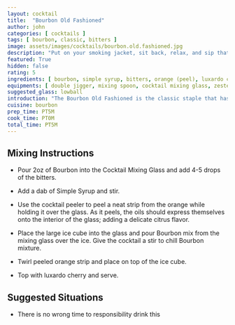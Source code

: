 ```yaml
---
layout: cocktail
title:  "Bourbon Old Fashioned"
author: john
categories: [ cocktails ]
tags: [ bourbon, classic, bitters ]
image: assets/images/cocktails/bourbon.old.fashioned.jpg
description: "Put on your smoking jacket, sit back, relax, and sip that Bourbon Old Fashioned with sophistication as you decompress from the week."
featured: True
hidden: false
rating: 5
ingredients: [ bourbon, simple syrup, bitters, orange (peel), luxardo cherry, large ice cube ]
equipments: [ double jigger, mixing spoon, cocktail mixing glass, zester or peeler ]
suggested_glass: lowball
introduction: "The Bourbon Old Fashioned is the classic staple that has aged well through the years.  This is the one cocktail that everyone should have in their alchemy notes.  It's a quick, easy, and very tasty way of winding down from the week."
cuisine: bourbon
prep_time: PT5M
cook_time: PT0M
total_time: PT5M
---
```


## Mixing Instructions

- Pour 2oz of Bourbon into the Cocktail Mixing Glass and add 4-5 drops of the bitters.

- Add a dab of Simple Syrup and stir.

- Use the cocktail peeler to peel a neat strip from the orange while holding it over the glass.  As it peels, the oils should express themselves onto the interior of the glass; adding a delicate citrus flavor.

- Place the large ice cube into the glass and pour Bourbon mix from the mixing glass over the ice. Give the cocktail a stir to chill Bourbon mixture.

- Twirl peeled orange strip and place on top of the ice cube.

- Top with luxardo cherry and serve.

## Suggested Situations

- There is no wrong time to responsibility drink this
